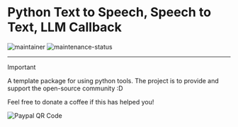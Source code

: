 # Python Text to Speech, Speech to Text, LLM Callback

![maintainer](https://img.shields.io/badge/Maintainer-Salman-blue)
![maintenance-status](https://img.shields.io/badge/Maintenance-passively--maintained-yellowgreen.svg)
  
---

> [!IMPORTANT]
> A template package for using python tools. The project is to provide and support the open-source community :D

Feel free to donate a coffee if this has helped you!

![Paypal QR Code](https://github.com/SOHAIL1996/python_text_to_speech/media/qrcode.png)

<!-- > [!NOTE]
> This is a note.

 [!TIP]
> This is a tip. (Supported since 14 Nov 2023)



> [!CAUTION]
> Negative potential consequences of an action. (Supported since 14 Nov 2023)

> [!WARNING]
> Critical content comes here. -->






